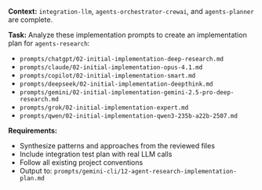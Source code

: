 **Context:** `integration-llm`, `agents-orchestrator-crewai`, and `agents-planner` are complete.

**Task:** Analyze these implementation prompts to create an implementation plan for `agents-research`:

* `prompts/chatgpt/02-initial-implementation-deep-research.md`
* `prompts/claude/02-initial-implementation-opus-4.1.md`
* `prompts/copilot/02-initial-implementation-smart.md`
* `prompts/deepseek/02-initial-implementation-deepthink.md`
* `prompts/gemini/02-initial-implementation-gemini-2.5-pro-deep-research.md`
* `prompts/grok/02-initial-implementation-expert.md`
* `prompts/qwen/02-initial-implementation-qwen3-235b-a22b-2507.md`

**Requirements:**

- Synthesize patterns and approaches from the reviewed files
- Include integration test plan with real LLM calls
- Follow all existing project conventions
- Output to: `prompts/gemini-cli/12-agent-research-implementation-plan.md`
